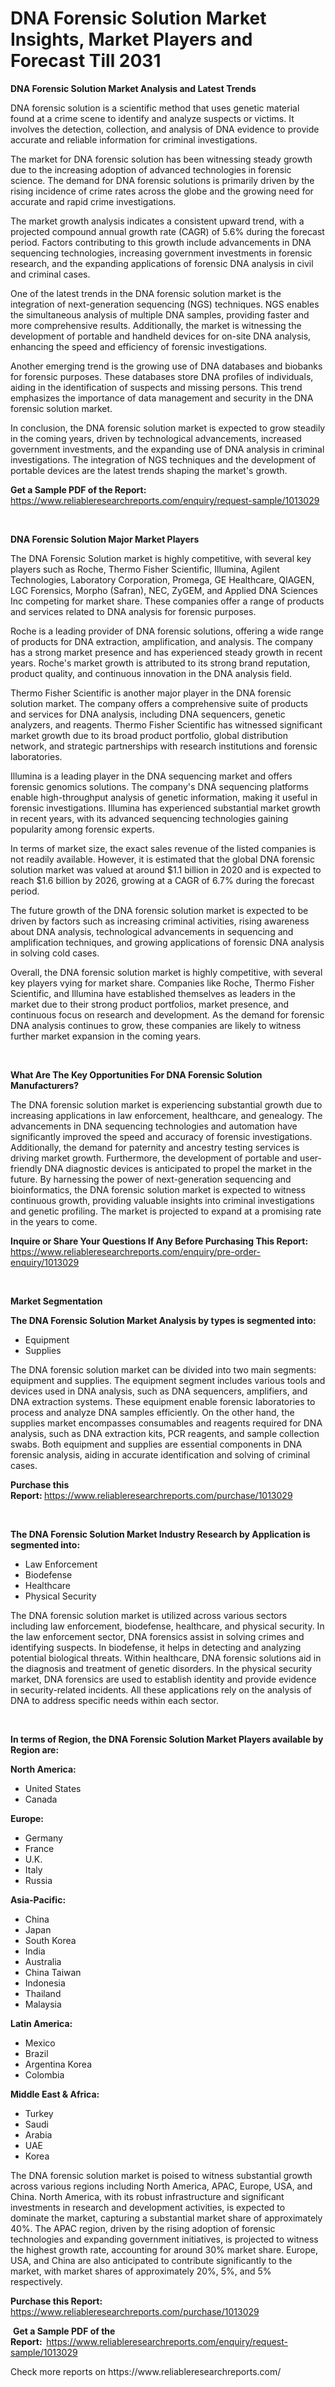 <p><h1>DNA Forensic Solution Market Insights, Market Players and Forecast Till 2031</h1></p><p><strong>DNA Forensic Solution Market Analysis and Latest Trends</strong></p>
<p><p>DNA forensic solution is a scientific method that uses genetic material found at a crime scene to identify and analyze suspects or victims. It involves the detection, collection, and analysis of DNA evidence to provide accurate and reliable information for criminal investigations.</p><p>The market for DNA forensic solution has been witnessing steady growth due to the increasing adoption of advanced technologies in forensic science. The demand for DNA forensic solutions is primarily driven by the rising incidence of crime rates across the globe and the growing need for accurate and rapid crime investigations.</p><p>The market growth analysis indicates a consistent upward trend, with a projected compound annual growth rate (CAGR) of 5.6% during the forecast period. Factors contributing to this growth include advancements in DNA sequencing technologies, increasing government investments in forensic research, and the expanding applications of forensic DNA analysis in civil and criminal cases.</p><p>One of the latest trends in the DNA forensic solution market is the integration of next-generation sequencing (NGS) techniques. NGS enables the simultaneous analysis of multiple DNA samples, providing faster and more comprehensive results. Additionally, the market is witnessing the development of portable and handheld devices for on-site DNA analysis, enhancing the speed and efficiency of forensic investigations.</p><p>Another emerging trend is the growing use of DNA databases and biobanks for forensic purposes. These databases store DNA profiles of individuals, aiding in the identification of suspects and missing persons. This trend emphasizes the importance of data management and security in the DNA forensic solution market.</p><p>In conclusion, the DNA forensic solution market is expected to grow steadily in the coming years, driven by technological advancements, increased government investments, and the expanding use of DNA analysis in criminal investigations. The integration of NGS techniques and the development of portable devices are the latest trends shaping the market's growth.</p></p>
<p><strong>Get a Sample PDF of the Report:&nbsp;</strong> <a href="https://www.reliableresearchreports.com/enquiry/request-sample/1013029">https://www.reliableresearchreports.com/enquiry/request-sample/1013029</a></p>
<p>&nbsp;</p>
<p><strong>DNA Forensic Solution Major Market Players</strong></p>
<p><p>The DNA Forensic Solution market is highly competitive, with several key players such as Roche, Thermo Fisher Scientific, Illumina, Agilent Technologies, Laboratory Corporation, Promega, GE Healthcare, QIAGEN, LGC Forensics, Morpho (Safran), NEC, ZyGEM, and Applied DNA Sciences Inc competing for market share. These companies offer a range of products and services related to DNA analysis for forensic purposes.</p><p>Roche is a leading provider of DNA forensic solutions, offering a wide range of products for DNA extraction, amplification, and analysis. The company has a strong market presence and has experienced steady growth in recent years. Roche's market growth is attributed to its strong brand reputation, product quality, and continuous innovation in the DNA analysis field.</p><p>Thermo Fisher Scientific is another major player in the DNA forensic solution market. The company offers a comprehensive suite of products and services for DNA analysis, including DNA sequencers, genetic analyzers, and reagents. Thermo Fisher Scientific has witnessed significant market growth due to its broad product portfolio, global distribution network, and strategic partnerships with research institutions and forensic laboratories.</p><p>Illumina is a leading player in the DNA sequencing market and offers forensic genomics solutions. The company's DNA sequencing platforms enable high-throughput analysis of genetic information, making it useful in forensic investigations. Illumina has experienced substantial market growth in recent years, with its advanced sequencing technologies gaining popularity among forensic experts.</p><p>In terms of market size, the exact sales revenue of the listed companies is not readily available. However, it is estimated that the global DNA forensic solution market was valued at around $1.1 billion in 2020 and is expected to reach $1.6 billion by 2026, growing at a CAGR of 6.7% during the forecast period.</p><p>The future growth of the DNA forensic solution market is expected to be driven by factors such as increasing criminal activities, rising awareness about DNA analysis, technological advancements in sequencing and amplification techniques, and growing applications of forensic DNA analysis in solving cold cases.</p><p>Overall, the DNA forensic solution market is highly competitive, with several key players vying for market share. Companies like Roche, Thermo Fisher Scientific, and Illumina have established themselves as leaders in the market due to their strong product portfolios, market presence, and continuous focus on research and development. As the demand for forensic DNA analysis continues to grow, these companies are likely to witness further market expansion in the coming years.</p></p>
<p>&nbsp;</p>
<p><strong>What Are The Key Opportunities For DNA Forensic Solution Manufacturers?</strong></p>
<p><p>The DNA forensic solution market is experiencing substantial growth due to increasing applications in law enforcement, healthcare, and genealogy. The advancements in DNA sequencing technologies and automation have significantly improved the speed and accuracy of forensic investigations. Additionally, the demand for paternity and ancestry testing services is driving market growth. Furthermore, the development of portable and user-friendly DNA diagnostic devices is anticipated to propel the market in the future. By harnessing the power of next-generation sequencing and bioinformatics, the DNA forensic solution market is expected to witness continuous growth, providing valuable insights into criminal investigations and genetic profiling. The market is projected to expand at a promising rate in the years to come.</p></p>
<p><strong>Inquire or Share Your Questions If Any Before Purchasing This Report:</strong> <a href="https://www.reliableresearchreports.com/enquiry/pre-order-enquiry/1013029">https://www.reliableresearchreports.com/enquiry/pre-order-enquiry/1013029</a></p>
<p>&nbsp;</p>
<p><strong>Market Segmentation</strong></p>
<p><strong>The DNA Forensic Solution Market Analysis by types is segmented into:</strong></p>
<p><ul><li>Equipment</li><li>Supplies</li></ul></p>
<p><p>The DNA forensic solution market can be divided into two main segments: equipment and supplies. The equipment segment includes various tools and devices used in DNA analysis, such as DNA sequencers, amplifiers, and DNA extraction systems. These equipment enable forensic laboratories to process and analyze DNA samples efficiently. On the other hand, the supplies market encompasses consumables and reagents required for DNA analysis, such as DNA extraction kits, PCR reagents, and sample collection swabs. Both equipment and supplies are essential components in DNA forensic analysis, aiding in accurate identification and solving of criminal cases.</p></p>
<p><strong>Purchase this Report:&nbsp;</strong><a href="https://www.reliableresearchreports.com/purchase/1013029">https://www.reliableresearchreports.com/purchase/1013029</a></p>
<p>&nbsp;</p>
<p><strong>The DNA Forensic Solution Market Industry Research by Application is segmented into:</strong></p>
<p><ul><li>Law Enforcement</li><li>Biodefense</li><li>Healthcare</li><li>Physical Security</li></ul></p>
<p><p>The DNA forensic solution market is utilized across various sectors including law enforcement, biodefense, healthcare, and physical security. In the law enforcement sector, DNA forensics assist in solving crimes and identifying suspects. In biodefense, it helps in detecting and analyzing potential biological threats. Within healthcare, DNA forensic solutions aid in the diagnosis and treatment of genetic disorders. In the physical security market, DNA forensics are used to establish identity and provide evidence in security-related incidents. All these applications rely on the analysis of DNA to address specific needs within each sector.</p></p>
<p>&nbsp;</p>
<p><strong>In terms of Region, the DNA Forensic Solution Market Players available by Region are:</strong></p>
<p>
    <p> <strong> North America: </strong>
        <ul>
            <li>United States</li>
            <li>Canada</li>
        </ul>
        </p> 
    <p> <strong> Europe: </strong>
        <ul>
            <li>Germany</li>
            <li>France</li>
            <li>U.K.</li>
            <li>Italy</li>
            <li>Russia</li>
        </ul>
        </p> 
    <p> <strong> Asia-Pacific: </strong>
        <ul>
            <li>China</li>
            <li>Japan</li>
            <li>South Korea</li>
            <li>India</li>
            <li>Australia</li>
            <li>China Taiwan</li>
            <li>Indonesia</li>
            <li>Thailand</li>
            <li>Malaysia</li>
        </ul>
        </p> 
    <p> <strong> Latin America: </strong>
        <ul>
            <li>Mexico</li>
            <li>Brazil</li>
            <li>Argentina Korea</li>
            <li>Colombia</li>
        </ul>
        </p> 
    <p> <strong> Middle East & Africa: </strong>
        <ul>
            <li>Turkey</li>
            <li>Saudi</li>
            <li>Arabia</li>
            <li>UAE</li>
            <li>Korea</li>
        </ul>
    </p>
    </p>
<p><p>The DNA forensic solution market is poised to witness substantial growth across various regions including North America, APAC, Europe, USA, and China. North America, with its robust infrastructure and significant investments in research and development activities, is expected to dominate the market, capturing a substantial market share of approximately 40%. The APAC region, driven by the rising adoption of forensic technologies and expanding government initiatives, is projected to witness the highest growth rate, accounting for around 30% market share. Europe, USA, and China are also anticipated to contribute significantly to the market, with market shares of approximately 20%, 5%, and 5% respectively.</p></p>
<p><strong>Purchase this Report: </strong><a href="https://www.reliableresearchreports.com/purchase/1013029">https://www.reliableresearchreports.com/purchase/1013029</a></p>
<p>&nbsp;<strong>Get a Sample PDF of the Report:&nbsp;&nbsp;</strong><a href="https://www.reliableresearchreports.com/enquiry/request-sample/1013029">https://www.reliableresearchreports.com/enquiry/request-sample/1013029</a></p>
<p><strong></strong></p>
<p>Check more reports on https://www.reliableresearchreports.com/</p>
